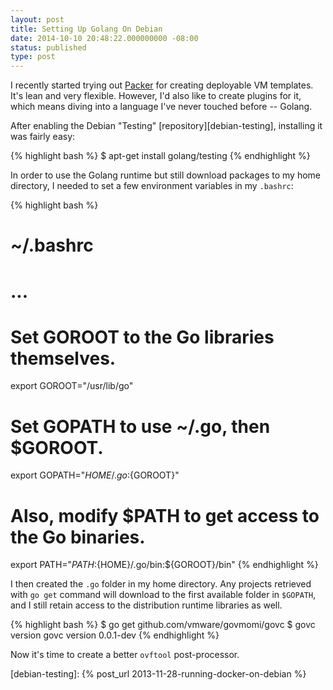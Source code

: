 ```yaml
---
layout: post
title: Setting Up Golang On Debian
date: 2014-10-10 20:48:22.000000000 -08:00
status: published
type: post
---
```

I recently started trying out [Packer][packer-io] for creating
deployable VM templates. It's lean and very flexible. However,
I'd also like to create plugins for it, which means diving into
a language I've never touched before -- Golang.

After enabling the Debian "Testing" [repository][debian-testing],
installing it was fairly easy:

{% highlight bash %}
$ apt-get install golang/testing
{% endhighlight %}

In order to use the Golang runtime but still download packages to
my home directory, I needed to set a few environment variables in
my `.bashrc`:

{% highlight bash %}
# ~/.bashrc
# ...

# Set GOROOT to the Go libraries themselves.
export GOROOT="/usr/lib/go"
# Set GOPATH to use ~/.go, then $GOROOT.
export GOPATH="${HOME}/.go:${GOROOT}"

# Also, modify $PATH to get access to the Go binaries.
export PATH="${PATH}:${HOME}/.go/bin:${GOROOT}/bin"
{% endhighlight %}

I then created the `.go` folder in my home directory. Any projects
retrieved with `go get` command will download to the first available
folder in `$GOPATH`, and I still retain access to the distribution
runtime libraries as well.

{% highlight bash %}
$ go get github.com/vmware/govmomi/govc
$ govc version
govc version 0.0.1-dev
{% endhighlight %}

Now it's time to create a better `ovftool` post-processor.

  [packer-io]:      http://packer.io/
  [debian-testing]: {% post_url 2013-11-28-running-docker-on-debian %}

